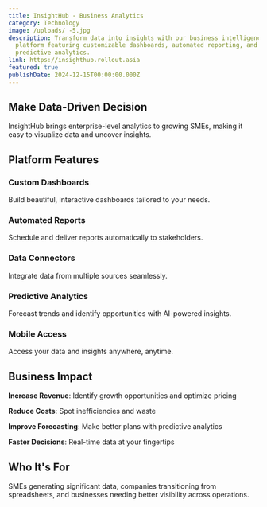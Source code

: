 ```yaml
---
title: InsightHub - Business Analytics
category: Technology
image: /uploads/ -5.jpg
description: Transform data into insights with our business intelligence
  platform featuring customizable dashboards, automated reporting, and
  predictive analytics.
link: https://insighthub.rollout.asia
featured: true
publishDate: 2024-12-15T00:00:00.000Z
---
```


## Make Data-Driven Decision

InsightHub brings enterprise-level analytics to growing SMEs, making it easy to visualize data and uncover insights.

## Platform Features

### Custom Dashboards
Build beautiful, interactive dashboards tailored to your needs.

### Automated Reports
Schedule and deliver reports automatically to stakeholders.

### Data Connectors
Integrate data from multiple sources seamlessly.

### Predictive Analytics
Forecast trends and identify opportunities with AI-powered insights.

### Mobile Access
Access your data and insights anywhere, anytime.

## Business Impact

**Increase Revenue**: Identify growth opportunities and optimize pricing

**Reduce Costs**: Spot inefficiencies and waste

**Improve Forecasting**: Make better plans with predictive analytics

**Faster Decisions**: Real-time data at your fingertips

## Who It's For

SMEs generating significant data, companies transitioning from spreadsheets, and businesses needing better visibility across operations.
